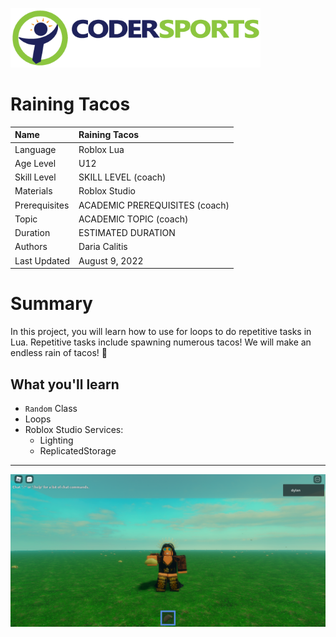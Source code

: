 ![CoderSports Logo](.lesson/assets/logo.png)

# Raining Tacos
  
Name | Raining Tacos
:-- | :--
Language | Roblox Lua
Age Level | U12
Skill Level | SKILL LEVEL (coach)
Materials | Roblox Studio
Prerequisites | ACADEMIC PREREQUISITES (coach)
Topic | ACADEMIC TOPIC (coach)
Duration | ESTIMATED DURATION
Authors | Daria Calitis
Last Updated | August 9, 2022

# Summary
In this project, you will learn how to use for loops to do repetitive tasks in Lua. Repetitive tasks include spawning numerous tacos! We will make an endless rain of tacos! 🌮

## What you'll learn
  * `Random` Class
  * Loops
  * Roblox Studio Services:
     * Lighting
     * ReplicatedStorage

---

![Completed Project Preview](.lesson/assets/Completed_Project_Preview.png)
